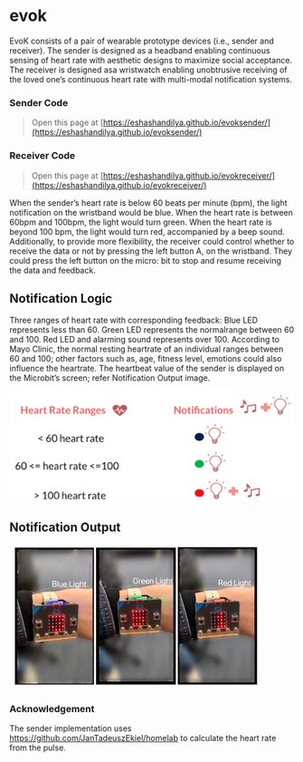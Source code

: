 # evok
EvoK consists of a pair of wearable prototype devices (i.e., sender and receiver). The sender is designed as a headband enabling continuous sensing of heart rate with aesthetic designs to maximize social acceptance. The receiver is designed asa wristwatch enabling unobtrusive receiving of the loved one’s continuous heart rate with multi-modal notification systems.

### Sender Code
> Open this page at [https://eshashandilya.github.io/evoksender/](https://eshashandilya.github.io/evoksender/)

### Receiver Code
> Open this page at [https://eshashandilya.github.io/evokreceiver/](https://eshashandilya.github.io/evokreceiver/)

When the sender’s heart rate is below 60 beats per minute (bpm), the light notification on the wristband would be blue. When the heart rate is between 60bpm and 100bpm, the light would turn green. When the heart rate is beyond 100 bpm, the light would turn red, accompanied by a beep sound. Additionally, to provide more flexibility, the receiver could control whether to receive the data or not by pressing the left button A, on the wristband. They could press the left button on the micro: bit to stop and resume receiving the data and feedback. 

## Notification Logic
Three ranges of heart rate with corresponding feedback: Blue LED represents less than 60. Green LED represents the normalrange between 60 and 100. Red LED and alarming sound represents over 100. According to Mayo Clinic, the normal resting heartrate of an individual ranges between 60 and 100; other factors such as, age, fitness level, emotions could also influence the heartrate. The heartbeat value of the sender is displayed on the Microbit’s screen; refer Notification Output image.

![Notification Logic](https://github.com/EshaShandilya/evokreceiver/blob/master/notification_logic.png?raw=true)

## Notification Output
![Notification Output](https://github.com/EshaShandilya/evokreceiver/blob/master/notification_output.png?raw=true)


### Acknowledgement
The sender implementation uses https://github.com/JanTadeuszEkiel/homelab to calculate the heart rate from the pulse.
